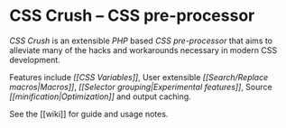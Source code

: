 CSS Crush &ndash; CSS pre-processor
===================================

*CSS Crush* is an extensible *PHP* based *CSS pre-processor* that aims to alleviate many of the hacks and workarounds necessary in modern CSS development.

Features include *[[CSS Variables]]*, User extensible *[[Search/Replace macros|Macros]]*, *[[Selector grouping|Experimental features]]*, Source *[[minification|Optimization]]* and output caching.

See the [[wiki]] for guide and usage notes.